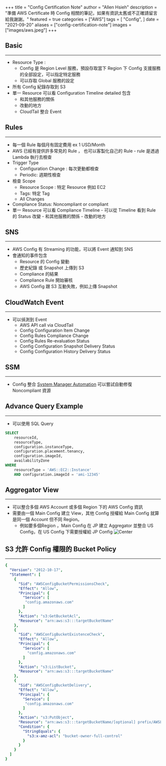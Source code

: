 +++
title = "Config Certification Note"
author = "Allen Hsieh"
description = "準備 AWS Certificate 時 Config 相關的筆記，如果有資訊太舊或不正確請留言給我謝謝。"
featured = true
categories = ["AWS"]
tags = [
    "Config",
]
date = "2021-09-20"
aliases = ["config-certification-note"]
images = ["images/aws.jpeg"]
+++

## Basic 
---
- Resource Type : 
    - Config 是 Region Level 服務，預設存取當下 Region 下 Config 支援服務的全部設定，可以指定特定服務
    - 可以存取 Global 服務的設定
- 所有 Config 紀錄存取到 S3 
- 單一 Resource 可以看 Configuration Timeline detailed 包含
    - 和其他服務的關係
    - 改動的地方
    - CloudTail 整合 Event 
 


## Rules
---
- 每一個 Rule 每個月有固定費用 ex 1 USD/Month 
- AWS 已經有提供許多常見的 Rule ， 也可以客製化自己的 Rule
        - rule 是透過 Lambda 執行去檢查 
- Trigger Type
    - Configuration Change : 每次更動都檢查
    - Periodic: 週期性檢查
- 檢查 Scope 
    - Resource Scope : 特定 Resource 例如 EC2 
    - Tags: 特定 Tag
    - All Changes
- Compliance Status: Noncompliant or compliant
- 單一 Resource 可以看 Compliance Timeline
       - 可以從 Timeline 看到 Rule 的 Status 改變 
       - 和其他服務的關係
       - 改動的地方

## SNS
--- 
- AWS Config 有 Streaming 的功能，可以將 Event 通知到 SNS
- 會通知的事件包含
    - Resource 的 Config 變動
    - 歷史紀錄 或 Snapshot 上傳到 S3 
    - Compliance 的結果
    - Compliance Rule 開始審核
    - AWS Config 跟 S3 互動失敗，例如上傳 Snapshot
    
## CloudWatch Event
---
- 可以偵測到 Event
    - AWS API call via CloudTail
    - Config Configuration Item Change
    - Config Rules Compliance Change
    - Config Rules Re-evaluation Status
    - Config Configuration Snapshot Delivery Status
    - Config Configuration History Delivery Status

## SSM 
---
- Config 整合 [System Manager Automation](/posts/aws/ssm-certification-note/#automation) 可以嘗試自動修復 Noncompliant 資源

## Advance Query Example
--- 
- 可以使用 SQL Query 

```SQL
SELECT
    resourceId,
    resourceType,
    configuration.instanceType,
    configuration.placement.tenancy,
    configuration.imageId,
    availabilityZone
WHERE
    resourceType = 'AWS::EC2::Instance'
    AND configuration.imageId = 'ami-12345'
```    
## Aggregator View
---
- 可以整合多個 AWS Account 或多個 Region 下的 AWS Config 資訊
- 需要由一個 Main Config 建立 View，其他 Config 授權給 Main Config 就算是同一個 Account 但不同 Region。
    - 例如要多個Region ，Main Config 在 JP 建立 Aggregator 並整合 US Config，在 US Config 下需要授權給 JP Config
![Center](/images/post/config-certification-note/configAggregate.png#center)

## S3 允許 Config 權限的 Bucket Policy
---
```YAML
{
  "Version": "2012-10-17",
  "Statement": [
    {
      "Sid": "AWSConfigBucketPermissionsCheck",
      "Effect": "Allow",
      "Principal": {
        "Service": [
         "config.amazonaws.com"
        ]
      },
      "Action": "s3:GetBucketAcl",
      "Resource": "arn:aws:s3:::targetBucketName"
    },
    {
      "Sid": "AWSConfigBucketExistenceCheck",
      "Effect": "Allow",
      "Principal": {
        "Service": [
          "config.amazonaws.com"
        ]
      },
      "Action": "s3:ListBucket",
      "Resource": "arn:aws:s3:::targetBucketName"
    },
    {
      "Sid": "AWSConfigBucketDelivery",
      "Effect": "Allow",
      "Principal": {
        "Service": [
         "config.amazonaws.com"    
        ]
      },
      "Action": "s3:PutObject",
      "Resource": "arn:aws:s3:::targetBucketName/[optional] prefix/AWSLogs/sourceAccountID-WithoutHyphens/Config/*",
      "Condition": { 
        "StringEquals": { 
          "s3:x-amz-acl": "bucket-owner-full-control"
        }
      }
    }
  ]
}   
```
